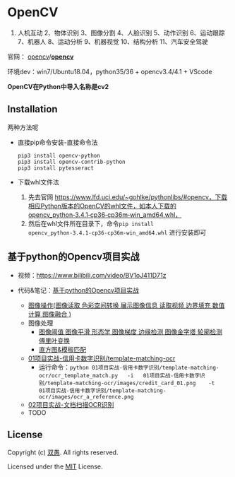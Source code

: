 # OpenCV

1. 人机互动 2、物体识别 3、图像分割 4、人脸识别 5、动作识别 6、运动跟踪 7、机器人 8、运动分析 9、机器视觉 10、结构分析 11、汽车安全驾驶

官网： [opencv](https://github.com/opencv)/**[opencv](https://github.com/opencv/opencv)**

环境dev：win7/Ubuntu18.04，python35/36 + opencv3.4/4.1 + VScode

**OpenCV在Python中导入名称是cv2**

## Installation

两种方法呢

* 直接pip命令安装-直接命令法

  ```
  pip3 install opencv-python 
  pip3 install opencv-contrib-python
  pip3 install pytesseract
  ```
* 下载whl文件法

  1. 先去官网 https://www.lfd.uci.edu/~gohlke/pythonlibs/#opencv，下载相应Python版本的OpenCV的whl文件，如本人下载的opencv_python‑3.4.1‑cp36‑cp36m‑win_amd64.whl，
  2. 然后在whl文件所在目录下，命令`pip install opencv_python‑3.4.1‑cp36‑cp36m‑win_amd64.whl` 进行安装即可

## 基于python的Opencv项目实战

* 视频：https://www.bilibili.com/video/BV1oJ411D71z
* 代码&笔记：[基于python的Opencv项目实战](基于python的Opencv项目实战)

  * [图像操作(图像读取  色彩空间转换 展示图像信息 读取视频  边界填充 数值计算 图像融合 )](基于python的Opencv项目实战/图像操作/图像基本操作.ipynb)
  * 图像处理
    * [图像阈值 图像平滑 形态学 图像梯度 边缘检测 图像金字塔 轮廓检测 傅里叶变换](基于python的Opencv项目实战/图像操作/图像处理.ipynb)
    * [直方图&模板匹配](基于python的Opencv项目实战/图像处理/图像处理-2(直方图&模板匹配).ipynb)
  * [01项目实战-信用卡数字识别/template-matching-ocr](01项目实战-信用卡数字识别/template-matching-ocr)
    * 运行命令：`python 01项目实战-信用卡数字识别/template-matching-ocr/ocr_template_match.py   -i   01项目实战-信用卡数字识别/template-matching-ocr/images/credit_card_01.png    -t    01项目实战-信用卡数字识别/template-matching-ocr/images/ocr_a_reference.png`
  * [02项目实战-文档扫描OCR识别](02项目实战-文档扫描OCR识别)
  * TODO

## License

Copyright (c) [双愚](https://github.com/HuangCongQing/OpenCV). All rights reserved.

Licensed under the [MIT](https://github.com/HuangCongQing/OpenCV/blob/master/LICENSE) License.
